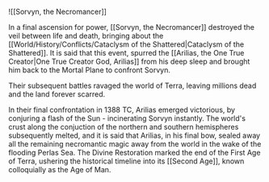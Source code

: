 ![[Sorvyn, the Necromancer]] 

In a final ascension for power, [[Sorvyn, the Necromancer]] destroyed the veil between life and death, bringing about the [[World/History/Conflicts/Cataclysm of the Shattered|Cataclysm of the Shattered]]. It is said that this event, spurred the [[Arilias, the One True Creator|One True Creator God, Arilias]] from his deep sleep and brought him back to the Mortal Plane to confront Sorvyn.

Their subsequent battles ravaged the world of Terra, leaving millions dead and the land forever scarred.

In their final confrontation in 1388 TC, Arilias emerged victorious, by conjuring a flash of the Sun - incinerating Sorvyn instantly. The world's crust along the conjuction of the northern and southern hemispheres subsequently melted, and it is said that Arilias, in his final bow, sealed away all the remaining necromantic magic away from the world in the wake of the flooding Perlas Sea. The Divine Restoration marked the end of the First Age of Terra, ushering the historical timeline into its [[Second Age]], known colloquially as the Age of Man.